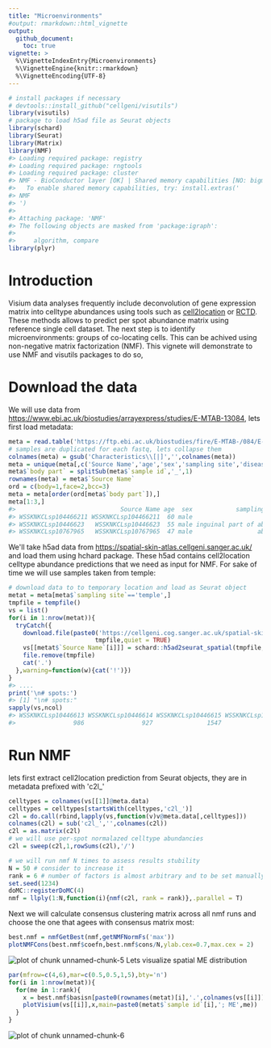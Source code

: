 ```yaml
---
title: "Microenvironments"
#output: rmarkdown::html_vignette
output: 
  github_document:
    toc: true
vignette: >
  %\VignetteIndexEntry{Microenvironments}
  %\VignetteEngine{knitr::rmarkdown}
  %\VignetteEncoding{UTF-8}
---
```





```r
# install packages if necessary
# devtools::install_github("cellgeni/visutils")
library(visutils)
# package to load h5ad file as Seurat objects
library(schard) 
library(Seurat)
library(Matrix)
library(NMF)
#> Loading required package: registry
#> Loading required package: rngtools
#> Loading required package: cluster
#> NMF - BioConductor layer [OK] | Shared memory capabilities [NO: bigmemory] | Cores 2/2
#>   To enable shared memory capabilities, try: install.extras('
#> NMF
#> ')
#> 
#> Attaching package: 'NMF'
#> The following objects are masked from 'package:igraph':
#> 
#>     algorithm, compare
library(plyr)
```

# Introduction
Visium data analyses frequently include deconvolution of gene expression matrix into celltype abundances using tools such as [cell2location](https://github.com/BayraktarLab/cell2location) or [RCTD](https://github.com/dmcable/spacexr). These methods allows to predict per spot abundance matrix using reference single cell dataset. The next step is to identify microenvironments: groups of co-locating cells. This can be achived using non-negative matrix factorization (NMF). This vignete will demonstrate to use NMF and visutils packages to do so, 

# Download the data
We will use data from <https://www.ebi.ac.uk/biostudies/arrayexpress/studies/E-MTAB-13084>, lets first load metadata:

```r
meta = read.table('https://ftp.ebi.ac.uk/biostudies/fire/E-MTAB-/084/E-MTAB-13084/Files/E-MTAB-13084.sdrf.txt',header = TRUE,check.names = FALSE,sep='\t',quote = '')
# samples are duplicated for each fastq, lets collapse them
colnames(meta) = gsub('Characteristics\\[|]','',colnames(meta))
meta = unique(meta[,c('Source Name','age','sex','sampling site','disease','sample id')])
meta$`body part` = splitSub(meta$`sample id`,'_',1)
rownames(meta) = meta$`Source Name`
ord = c(body=1,face=2,bcc=3)
meta = meta[order(ord[meta$`body part`]),]
meta[1:3,]
#>                             Source Name age  sex            sampling site disease       sample id body part
#> WSSKNKCLsp104466211 WSSKNKCLsp104466211  60 male                     back  normal     body_back1a      body
#> WSSKNKCLsp10446623   WSSKNKCLsp10446623  55 male inguinal part of abdomen  normal body_inguinal1a      body
#> WSSKNKCLsp10767965   WSSKNKCLsp10767965  47 male                  abdomen  normal  body_abdomen1b      body
```


We'll take h5ad data from <https://spatial-skin-atlas.cellgeni.sanger.ac.uk/> and load them using hchard package. These h5ad contains cell2location celltype abundance predictions that we need as input for NMF. For sake of time we will use samples taken from temple:


```r
# download data to to temporary location and load as Seurat object
metat = meta[meta$`sampling site`=='temple',]
tmpfile = tempfile()
vs = list()
for(i in 1:nrow(metat)){
  tryCatch({
    download.file(paste0('https://cellgeni.cog.sanger.ac.uk/spatial-skin-atlas/download/',metat$`Source Name`[i],'.h5ad'),
                        tmpfile,quiet = TRUE)
    vs[[metat$`Source Name`[i]]] = schard::h5ad2seurat_spatial(tmpfile,use.raw = TRUE,img.res = 'hires')
    file.remove(tmpfile)
    cat('.')
  },warning=function(w){cat('!')})
}
#> ....
print('\n# spots:')
#> [1] "\n# spots:"
sapply(vs,ncol)
#> WSSKNKCLsp10446613 WSSKNKCLsp10446614 WSSKNKCLsp10446615 WSSKNKCLsp10446616 
#>                986                927               1547               1494
```

# Run NMF
lets first extract cell2location prediction from Seurat objects, they are in metadata prefixed with 'c2l_'

```r
celltypes = colnames(vs[[1]]@meta.data)
celltypes = celltypes[startsWith(celltypes,'c2l_')]
c2l = do.call(rbind,lapply(vs,function(v)v@meta.data[,celltypes]))
colnames(c2l) = sub('c2l_','',colnames(c2l))
c2l = as.matrix(c2l)
# we will use per-spot normalazed celltype abundancies
c2l = sweep(c2l,1,rowSums(c2l),'/')

# we will run nmf N times to assess results stubility
N = 50 # consider to increase it
rank = 6 # number of factors is almost arbitrary and to be set manually in dependence on desired granularity of microenvironments. here it is 6 assuming about 5 celltypes per ME
set.seed(1234)
doMC::registerDoMC(4)
nmf = llply(1:N,function(i){nmf(c2l, rank = rank)},.parallel = T)
```
Next we will calculate consensus clustering matrix across all nmf runs and choose the one that agees with consensus matrix most:

```r
best.nmf = nmfGetBest(nmf,getNMFNormFs('max'))
plotNMFCons(best.nmf$coefn,best.nmf$cons/N,ylab.cex=0.7,max.cex = 2)
```

![plot of chunk unnamed-chunk-5](figure/unnamed-chunk-5-1.png)
Lets visualize spatial ME distribution

```r
par(mfrow=c(4,6),mar=c(0.5,0.5,1,5),bty='n')
for(i in 1:nrow(metat)){
  for(me in 1:rank){
    x = best.nmf$basisn[paste0(rownames(metat)[i],'.',colnames(vs[[i]])),me]
    plotVisium(vs[[i]],x,main=paste0(metat$`sample id`[i],'; ME',me))
  }
}
```

![plot of chunk unnamed-chunk-6](figure/unnamed-chunk-6-1.png)
